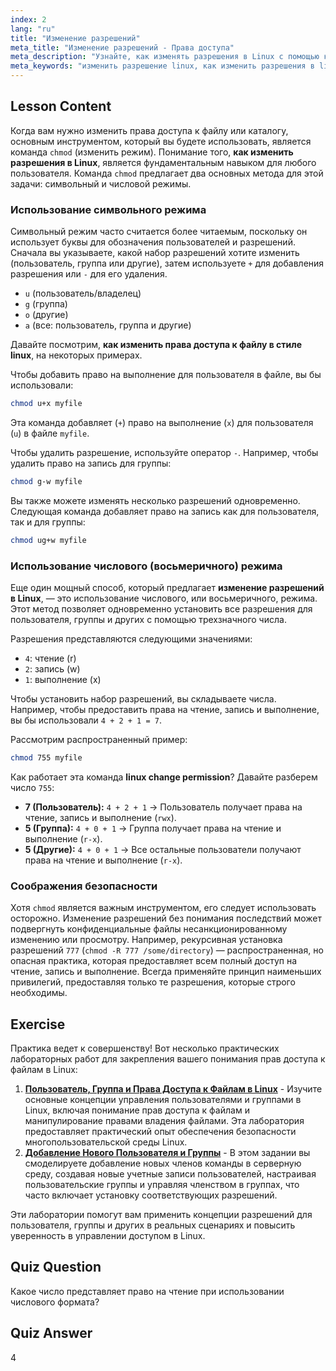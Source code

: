```yaml
---
index: 2
lang: "ru"
title: "Изменение разрешений"
meta_title: "Изменение разрешений - Права доступа"
meta_description: "Узнайте, как изменять разрешения в Linux с помощью команды chmod. Это руководство охватывает как символический, так и числовой методы, чтобы помочь вам безопасно управлять доступом к файлам и каталогам. Освойте процесс изменения разрешений Linux для лучшего администрирования системы."
meta_keywords: "изменить разрешение linux, как изменить разрешения в linux, как изменить права доступа к файлам linux, chmod, права доступа к файлам, безопасность linux, символьные разрешения, числовые разрешения"
---
```


## Lesson Content

Когда вам нужно изменить права доступа к файлу или каталогу, основным инструментом, который вы будете использовать, является команда `chmod` (изменить режим). Понимание того, **как изменить разрешения в Linux**, является фундаментальным навыком для любого пользователя. Команда `chmod` предлагает два основных метода для этой задачи: символьный и числовой режимы.

### Использование символьного режима

Символьный режим часто считается более читаемым, поскольку он использует буквы для обозначения пользователей и разрешений. Сначала вы указываете, какой набор разрешений хотите изменить (пользователь, группа или другие), затем используете `+` для добавления разрешения или `-` для его удаления.

- `u` (пользователь/владелец)
- `g` (группа)
- `o` (другие)
- `a` (все: пользователь, группа и другие)

Давайте посмотрим, **как изменить права доступа к файлу в стиле linux**, на некоторых примерах.

Чтобы добавить право на выполнение для пользователя в файле, вы бы использовали:

```bash
chmod u+x myfile
```

Эта команда добавляет (`+`) право на выполнение (`x`) для пользователя (`u`) в файле `myfile`.

Чтобы удалить разрешение, используйте оператор `-`. Например, чтобы удалить право на запись для группы:

```bash
chmod g-w myfile
```

Вы также можете изменять несколько разрешений одновременно. Следующая команда добавляет право на запись как для пользователя, так и для группы:

```bash
chmod ug+w myfile
```

### Использование числового (восьмеричного) режима

Еще один мощный способ, который предлагает **изменение разрешений в Linux**, — это использование числового, или восьмеричного, режима. Этот метод позволяет одновременно установить все разрешения для пользователя, группы и других с помощью трехзначного числа.

Разрешения представляются следующими значениями:

- `4`: чтение (r)
- `2`: запись (w)
- `1`: выполнение (x)

Чтобы установить набор разрешений, вы складываете числа. Например, чтобы предоставить права на чтение, запись и выполнение, вы бы использовали `4 + 2 + 1 = 7`.

Рассмотрим распространенный пример:

```bash
chmod 755 myfile
```

Как работает эта команда **linux change permission**? Давайте разберем число `755`:

- **7 (Пользователь):** `4 + 2 + 1` -> Пользователь получает права на чтение, запись и выполнение (`rwx`).
- **5 (Группа):** `4 + 0 + 1` -> Группа получает права на чтение и выполнение (`r-x`).
- **5 (Другие):** `4 + 0 + 1` -> Все остальные пользователи получают права на чтение и выполнение (`r-x`).

### Соображения безопасности

Хотя `chmod` является важным инструментом, его следует использовать осторожно. Изменение разрешений без понимания последствий может подвергнуть конфиденциальные файлы несанкционированному изменению или просмотру. Например, рекурсивная установка разрешений `777` (`chmod -R 777 /some/directory`) — распространенная, но опасная практика, которая предоставляет всем полный доступ на чтение, запись и выполнение. Всегда применяйте принцип наименьших привилегий, предоставляя только те разрешения, которые строго необходимы.

## Exercise

Практика ведет к совершенству! Вот несколько практических лабораторных работ для закрепления вашего понимания прав доступа к файлам в Linux:

1. **[Пользователь, Группа и Права Доступа к Файлам в Linux](https://labex.io/ru/labs/linux-linux-user-group-and-file-permissions-18002)** - Изучите основные концепции управления пользователями и группами в Linux, включая понимание прав доступа к файлам и манипулирование правами владения файлами. Эта лаборатория предоставляет практический опыт обеспечения безопасности многопользовательской среды Linux.
2. **[Добавление Нового Пользователя и Группы](https://labex.io/ru/labs/linux-add-new-user-and-group-17987)** - В этом задании вы смоделируете добавление новых членов команды в серверную среду, создавая новые учетные записи пользователей, настраивая пользовательские группы и управляя членством в группах, что часто включает установку соответствующих разрешений.

Эти лаборатории помогут вам применить концепции разрешений для пользователя, группы и других в реальных сценариях и повысить уверенность в управлении доступом в Linux.

## Quiz Question

Какое число представляет право на чтение при использовании числового формата?

## Quiz Answer

4
